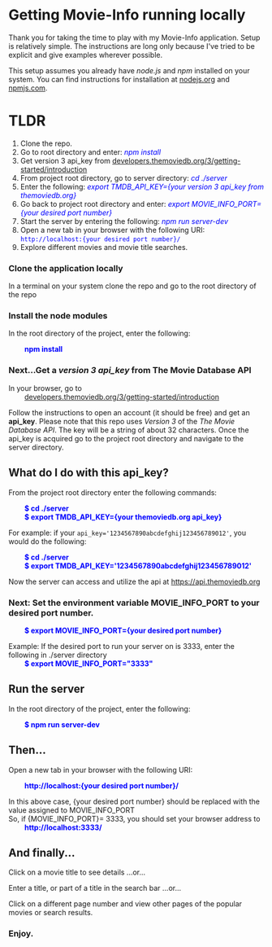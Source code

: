 # Getting Movie-Info running locally
Thank you for taking the time to play with my Movie-Info application.  Setup is relatively simple.  The instructions are long only because I've tried to be explicit and give examples wherever possible.

This setup assumes you already have *node.js* and *npm* installed on your system.  You can find instructions for installation at [nodejs.org](https://nodejs.org/) and [npmjs.com](https://www.npmjs.com/).

# TLDR
1. Clone the repo.
1. Go to root directory and enter: <span style="color:blue">*npm install*</span>
1. Get version 3 api_key from [developers.themoviedb.org/3/getting-started/introduction](https://developers.themoviedb.org/3/getting-started/introduction)
1. From project root directory, go to server directory: <span style="color:blue">*cd ./server*</span>  
1. Enter the following: <span style="color:blue">*export TMDB_API_KEY={your version 3 api_key from themoviedb.org}*</span>
1. Go back to project root directory and enter: <span style="color:blue">*export MOVIE_INFO_PORT={your desired port number}*</span>
1. Start the server by entering the following: <span style="color:blue">*npm run server-dev*</span>
1. Open a new tab in your browser with the following URI: <span style="color:blue">`http://localhost:{your desired port number}/`</span>
1. Explore different movies and movie title searches.   

### Clone the application locally

In a terminal on your system clone the repo and go to the root directory of the repo  

### Install the node modules
In the root directory of the project, enter the following:  
  
<span style="color:blue">&nbsp;&nbsp;&nbsp;&nbsp;&nbsp;&nbsp;&nbsp;&nbsp;**npm install**</span>  
  
### Next...Get a *version 3 api_key* from The Movie Database API  
In your browser, go to  
&nbsp;&nbsp;&nbsp;&nbsp;&nbsp;&nbsp;&nbsp;&nbsp;[developers.themoviedb.org/3/getting-started/introduction](https://developers.themoviedb.org/3/getting-started/introduction)   

Follow the instructions to open an account (it should be free) and get an **api_key**.  Please note that this repo uses *Version 3* of the *The Movie Database API*.  The key will be a string of about 32 characters.  Once the api_key is acquired go to the project root directory and navigate to the server directory.

## What do I do with this api_key?

From the project root directory enter the following commands:  
  
  &nbsp;&nbsp;&nbsp;&nbsp;&nbsp;&nbsp;&nbsp;&nbsp;<span style="color:blue">**$ cd ./server**</span>  
  &nbsp;&nbsp;&nbsp;&nbsp;&nbsp;&nbsp;&nbsp;&nbsp;<span style="color:blue">**$ export TMDB_API_KEY={your themoviedb.org api_key}**</span>  
  
For example: if your `api_key='1234567890abcdefghij123456789012'`, you would do the following:  
  
  &nbsp;&nbsp;&nbsp;&nbsp;&nbsp;&nbsp;&nbsp;&nbsp;<span style="color:blue">**$ cd ./server**</span>  
  &nbsp;&nbsp;&nbsp;&nbsp;&nbsp;&nbsp;&nbsp;&nbsp;<span style="color:blue">**$ export TMDB_API_KEY='1234567890abcdefghij123456789012'**</span>


Now the server can access and utilize the api at https://api.themoviedb.org  
### Next: Set the environment variable MOVIE_INFO_PORT to your desired port number.

&nbsp;&nbsp;&nbsp;&nbsp;&nbsp;&nbsp;&nbsp;&nbsp;<span style="color:blue">**$ export MOVIE_INFO_PORT={your desired port number}**</span>  
  
Example: If the desired port to run your server on is 3333, enter the following in ./server directory  
&nbsp;&nbsp;&nbsp;&nbsp;&nbsp;&nbsp;&nbsp;&nbsp;<span style="color:blue">**$ export MOVIE_INFO_PORT="3333"**</span>  
## Run the server  
In the root directory of the project, enter the following:  
  
&nbsp;&nbsp;&nbsp;&nbsp;&nbsp;&nbsp;&nbsp;&nbsp;<span style="color:blue">**$ npm run server-dev**</span>  
## Then...
Open a new tab in your browser with the following URI:  
  
&nbsp;&nbsp;&nbsp;&nbsp;&nbsp;&nbsp;&nbsp;&nbsp;<span style="color:blue">**http://localhost:{your desired port number}/**</span>  

In this above case, {your desired port number} should be replaced with the value assigned to MOVIE_INFO_PORT  
So, if {MOVIE_INFO_PORT}= 3333, you should set your browser address to  
&nbsp;&nbsp;&nbsp;&nbsp;&nbsp;&nbsp;&nbsp;&nbsp;<span style="color:blue">**http://localhost:3333/**</span>  

## And finally...

Click on a movie title to see details  ...or...  
  
Enter a title, or part of a title in the search bar  ...or...

Click on a different page number and view other pages of the popular movies or search results.

### Enjoy.


